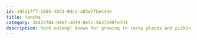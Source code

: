 ```yaml
---
id: 195317f7-1885-40d3-9dcd-a83e7fbe44de
title: Yancha
category: 3442d784-04b7-4019-8e5c-5b37b00fe7d1
description: Rock oolong! Known for growing in rocky places and pickin up that rocky funk
---
```

